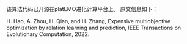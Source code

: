 该算法代码已开源在platEMO进化计算平台上。
原文信息如下：

H. Hao, A. Zhou, H. Qian, and H. Zhang, Expensive multiobjective
 optimization by relation learning and prediction, IEEE Transactions on
 Evolutionary Computation, 2022.
